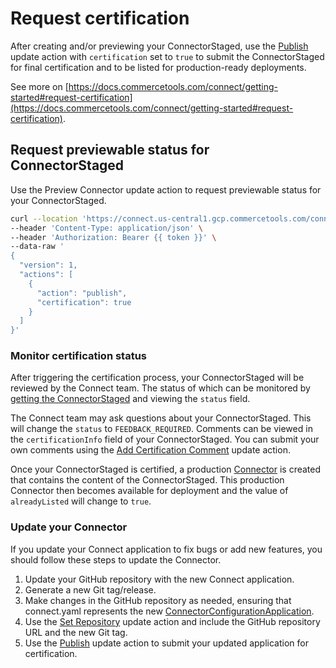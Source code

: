 # Request certification

After creating and/or previewing your ConnectorStaged, use the [Publish](https://docs.commercetools.com/connect/connectors-staged#publish-connector) update action with `certification` set to `true` to submit the ConnectorStaged for final certification and to be listed for production-ready deployments.

See more on [https://docs.commercetools.com/connect/getting-started#request-certification](https://docs.commercetools.com/connect/getting-started#request-certification).

## Request previewable status for ConnectorStaged

Use the Preview Connector update action to request previewable status for your ConnectorStaged.

```bash
curl --location 'https://connect.us-central1.gcp.commercetools.com/connectors/drafts/key=ordergroove-connector' \
--header 'Content-Type: application/json' \
--header 'Authorization: Bearer {{ token }}' \
--data-raw '
{
  "version": 1,
  "actions": [
    {
      "action": "publish",
      "certification": true
    }
  ]
}'
```

### Monitor certification status

After triggering the certification process, your ConnectorStaged will be reviewed by the Connect team. The status of which can be monitored by [getting the ConnectorStaged](https://docs.commercetools.com/connect/connectors-staged#get-connectorstaged) and viewing the `status` field.

The Connect team may ask questions about your ConnectorStaged. This will change the `status` to `FEEDBACK_REQUIRED`. Comments can be viewed in the `certificationInfo` field of your ConnectorStaged. You can submit your own comments using the [Add Certification Comment](https://docs.commercetools.com/connect/connectors-staged#add-certification-comment) update action.

Once your ConnectorStaged is certified, a production [Connector](https://docs.commercetools.com/connect/connectors#connector) is created that contains the content of the ConnectorStaged. This production Connector then becomes available for deployment and the value of `alreadyListed` will change to `true`.

### Update your Connector

If you update your Connect application to fix bugs or add new features, you should follow these steps to update the Connector.

1. Update your GitHub repository with the new Connect application.
2. Generate a new Git tag/release.
3. Make changes in the GitHub repository as needed, ensuring that connect.yaml represents the new [ConnectorConfigurationApplication](https://docs.commercetools.com/connect/connectors-staged#connectorconfigurationapplication).
4. Use the [Set Repository](https://docs.commercetools.com/connect/connectors-staged#set-repository) update action and include the GitHub repository URL and the new Git tag.
5. Use the [Publish](https://docs.commercetools.com/connect/connectors-staged#publish) update action to submit your updated application for certification.